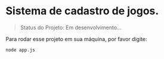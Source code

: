 # Sistema de cadastro de jogos.

> Status do Projeto: Em desenvolvimento...

Para rodar esse projeto em sua máquina, por favor digite:

```
node app.js
```

